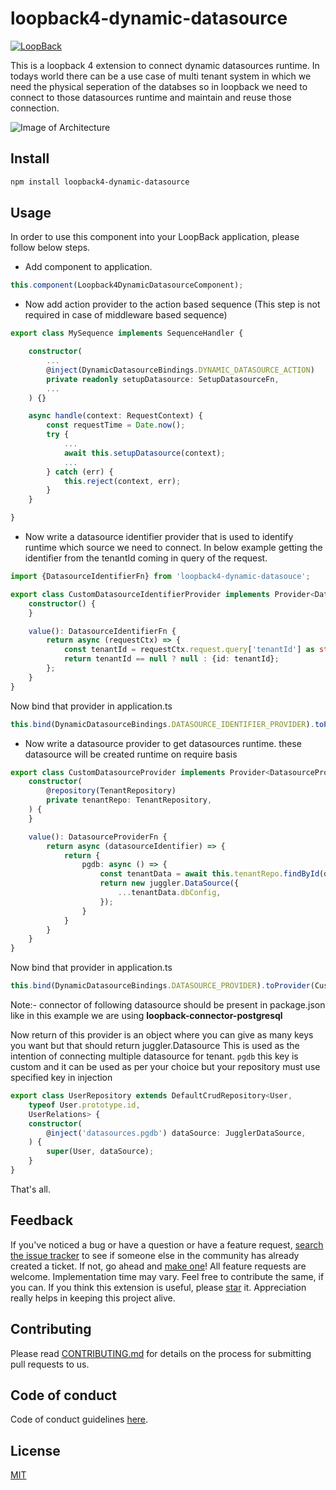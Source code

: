 # loopback4-dynamic-datasource

[![LoopBack](https://github.com/strongloop/loopback-next/raw/master/docs/site/imgs/branding/Powered-by-LoopBack-Badge-(blue)-@2x.png)](http://loopback.io/)

This is a loopback 4 extension to connect dynamic datasources runtime. In todays world there can be a use case of multi tenant system in which we need the physical
seperation of the databses so in loopback we need to connect to those datasources runtime and maintain and reuse those connection.

![Image of Architecture](https://github.com/sourcefuse/loopback4-dynamic-datasource/blob/master/architecture.jpg)
## Install

```sh
npm install loopback4-dynamic-datasource
```

## Usage

In order to use this component into your LoopBack application, please follow below steps.

- Add component to application.

```ts
this.component(Loopback4DynamicDatasourceComponent);
```

- Now add action provider to the action based sequence (This step is not required in case of middleware based sequence)

```ts
export class MySequence implements SequenceHandler {

    constructor(
        ...
        @inject(DynamicDatasourceBindings.DYNAMIC_DATASOURCE_ACTION)
        private readonly setupDatasource: SetupDatasourceFn,
        ...
    ) {}

    async handle(context: RequestContext) {
        const requestTime = Date.now();
        try {
            ...
            await this.setupDatasource(context);
            ...
        } catch (err) {
            this.reject(context, err);
        }
    }

}
```

- Now write a datasource identifier provider that is used to identify runtime which source we need to connect.
In below example getting the identifier from the tenantId coming in query of the request.
```ts
import {DatasourceIdentifierFn} from 'loopback4-dynamic-datasouce';

export class CustomDatasourceIdentifierProvider implements Provider<DatasourceIdentifierFn> {
    constructor() {
    }

    value(): DatasourceIdentifierFn {
        return async (requestCtx) => {
            const tenantId = requestCtx.request.query['tenantId'] as string;
            return tenantId == null ? null : {id: tenantId};
        };
    }
}
```
Now bind that provider in application.ts
```ts
this.bind(DynamicDatasourceBindings.DATASOURCE_IDENTIFIER_PROVIDER).toProvider(CustomDatasourceIdentifierProvider); 
```
- Now write a datasource provider to get datasources runtime. these datasource will be created runtime on require basis
```ts
export class CustomDatasourceProvider implements Provider<DatasourceProviderFn> {
    constructor(
        @repository(TenantRepository)
        private tenantRepo: TenantRepository,
    ) {
    }

    value(): DatasourceProviderFn {
        return async (datasourceIdentifier) => {
            return {
                pgdb: async () => {
                    const tenantData = await this.tenantRepo.findById(datasourceIdentifier.id);
                    return new juggler.DataSource({
                        ...tenantData.dbConfig,
                    });
                }
            }
        }
    }
}
```
Now bind that provider in application.ts
```ts
this.bind(DynamicDatasourceBindings.DATASOURCE_PROVIDER).toProvider(CustomDatasourceProvider);
```
Note:- connector of following datasource should be present in package.json like in this example we are using **loopback-connector-postgresql**

Now return of this provider is an object where you can give as many keys you want but that should return juggler.Datasource 
This is used as the intention of connecting multiple datasource for tenant.
`pgdb` this key is custom and it can be used as per your choice but your repository must use specified key in injection

```ts
export class UserRepository extends DefaultCrudRepository<User,
    typeof User.prototype.id,
    UserRelations> {
    constructor(
        @inject('datasources.pgdb') dataSource: JugglerDataSource,
    ) {
        super(User, dataSource);
    }
}
```

That's all.

## Feedback

If you've noticed a bug or have a question or have a feature request, [search the issue tracker](https://github.com/sourcefuse/loopBack4-dynamic-datasource/issues) to see if someone else in the community has already created a ticket.
If not, go ahead and [make one](https://github.com/sourcefuse/loopBack4-dynamic-datasource/issues/new/choose)!
All feature requests are welcome. Implementation time may vary. Feel free to contribute the same, if you can.
If you think this extension is useful, please [star](https://help.github.com/en/articles/about-stars) it. Appreciation really helps in keeping this project alive.

## Contributing

Please read [CONTRIBUTING.md](https://github.com/sourcefuse/loopBack4-dynamic-datasource/blob/master/.github/CONTRIBUTING.md) for details on the process for submitting pull requests to us.

## Code of conduct

Code of conduct guidelines [here](https://github.com/sourcefuse/loopBack4-dynamic-datasource/blob/master/.github/CODE_OF_CONDUCT.md).

## License

[MIT](https://github.com/sourcefuse/loopBack4-dynamic-datasource/blob/master/LICENSE)
